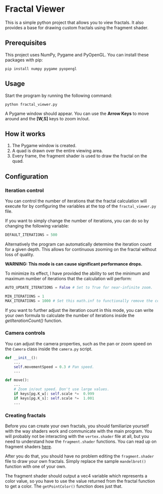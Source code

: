 # Fractal Viewer

This is a simple python project that allows you to view fractals. It also provides a base for drawing custom fractals using the fragment shader.


## Prerequisites

This project uses NumPy, Pygame and PyOpenGL. You can install these packages with pip:

```
pip install numpy pygame pyopengl
```
    

## Usage

Start the program by running the following command:

```
python fractal_viewer.py
```

A Pygame window should appear. You can use the __Arrow Keys__ to move around and the __[W,S]__ keys to zoom in/out.


## How it works

1. The Pygame window is created.
2. A quad is drawn over the entire viewing area.
3. Every frame, the fragment shader is used to draw the fractal on the quad.


## Configuration

### Iteration control

You can control the number of iterations that the fractal calculation will execute for by configuring the variables at the top of the `fractal_viewer.py` file.

If you want to simply change the number of iterations, you can do so by changing the following variable:

```python
DEFAULT_ITERATIONS = 500
```

Alternatively the program can automatically determine the iteration count for a given depth. This allows for continuous zooming on the fractal without loss of quality. 

__WARNING: This mode is can cause significant performance drops.__

To minimize its effect, I have provided the ability to set the minimum and maximum number of iterations that the calculation will perform:

```python
AUTO_UPDATE_ITERATIONS = False # Set to True for near-infinite zoom.

MIN_ITERATIONS = 1
MAX_ITERATIONS = 1000 # Set this math.inf to functionally remove the constraint. 
```

If you want to further adjust the iteration count in this mode, you can write your own formula to calculate the number of iterations inside the *getIterationCount()* function.

### Camera controls

You can adjust the camera properties, such as the pan or zoom speed on the `Camera` class inside the `camera.py` script.

```python
def __init__():
    ...
    self.movementSpeed = 0.3 # Pan speed.
    ...

def move():
    ...
    # Zoom in/out speed. Don't use large values.
    if keys[pg.K_w]: self.scale *=  0.999
    if keys[pg.K_s]: self.scale *=  1.001
    ...
```

### Creating fractals

Before you can create your own fractals, you should familiarize yourself with the way shaders work and communicate with the main program. You will probably not be interacting with the `vertex.shader` file at all, but you need to understand how the `fragment.shader` functions. You can read up on fragment shaders [here](https://thebookofshaders.com/01/).

After you do that, you should have no problem editing the `fragment.shader` file to draw your own fractals. Simply replace the sample `mandelbrot()` function with one of your own.

The fragment shader should output a vec4 variable which represents a color value, so you have to use the value returned from the fractal function to get a color. The `getPointColor()` function does just that.
